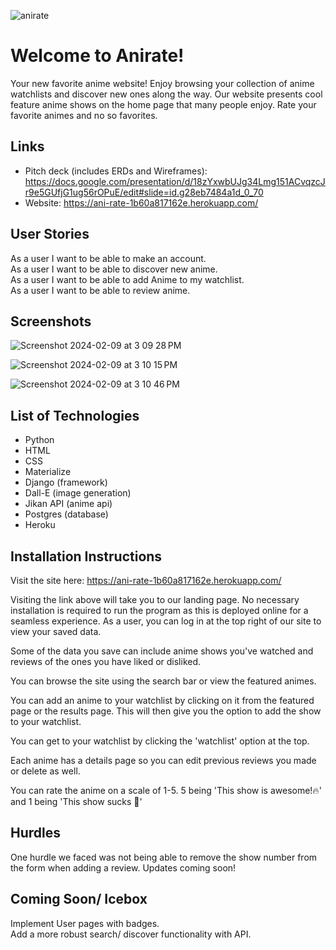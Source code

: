 ![anirate](https://github.com/nickkucway/anirate/assets/152036965/3ebc047f-180f-4cc7-9ae4-e58e188d9d47)

# Welcome to Anirate!
Your new favorite anime website! Enjoy browsing your collection of anime watchlists and discover new ones along the way.
Our website presents cool feature anime shows on the home page that many people enjoy. Rate your favorite animes and no so favorites.

## Links
- Pitch deck (includes ERDs and Wireframes): https://docs.google.com/presentation/d/18zYxwbUJg34Lmg151ACvqzcJr9e5GUfjG1ug56rOPuE/edit#slide=id.g28eb7484a1d_0_70
- Website: https://ani-rate-1b60a817162e.herokuapp.com/

## User Stories
As a user I want to be able to make an account.  
As a user I want to be able to discover new anime.  
As a user I want to be able to add Anime to my watchlist.  
As a user I want to be able to review anime.  

## Screenshots
![Screenshot 2024-02-09 at 3 09 28 PM](https://github.com/nickkucway/anirate/assets/80179931/61cbc596-0075-4141-b905-3038e8e7e802)

![Screenshot 2024-02-09 at 3 10 15 PM](https://github.com/nickkucway/anirate/assets/80179931/3ec22f8f-37b3-4f6a-8274-7c5013d3bdbf)

![Screenshot 2024-02-09 at 3 10 46 PM](https://github.com/nickkucway/anirate/assets/80179931/785c11fa-9233-414c-97ce-6b67287b86de)

## List of Technologies
- Python
- HTML
- CSS
- Materialize
- Django (framework)
- Dall-E (image generation)
- Jikan API (anime api)
- Postgres (database)
- Heroku

## Installation Instructions
Visit the site here: https://ani-rate-1b60a817162e.herokuapp.com/

Visiting the link above will take you to our landing page. No necessary installation is required to run the program
as this is deployed online for a seamless experience. As a user, you can log in at the top right of our site to view your saved data.

Some of the data you save can include anime shows you've watched and reviews of the ones you have liked or disliked.

You can browse the site using the search bar or view the featured animes.

You can add an anime to your watchlist by clicking on it from the featured page or the results page. This will then give you the option
to add the show to your watchlist.

You can get to your watchlist by clicking the 'watchlist' option at the top.

Each anime has a details page so you can edit previous reviews you made or delete as well.

You can rate the anime on a scale of 1-5. 5 being 'This show is awesome!🔥' and 1 being 'This show sucks 💩'


## Hurdles
One hurdle we faced was not being able to remove the show number from the form when adding a review. Updates coming soon!

## Coming Soon/ Icebox
Implement User pages with badges.  
Add a more robust search/ discover functionality with API.
